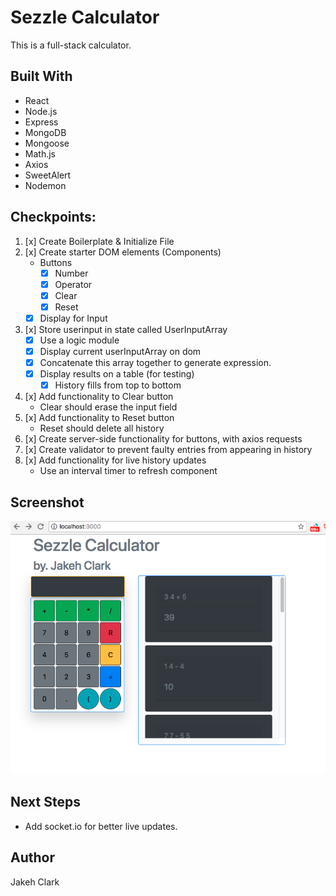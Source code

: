 # Sezzle Calculator
This is a full-stack calculator.

## Built With
* React
* Node.js
* Express
* MongoDB
* Mongoose
* Math.js
* Axios
* SweetAlert
* Nodemon


## Checkpoints:

1. [x] Create Boilerplate & Initialize File
2. [x] Create starter DOM elements (Components)
	* Buttons
		* [x] Number
		* [x] Operator
		* [x] Clear
		* [x] Reset
	* [x] Display for Input
3. [x] Store userinput in state called UserInputArray
	* [x] Use a logic module 
	* [x] Display current userInputArray on dom
	* [x] Concatenate this array together to generate expression.
	* [x] Display results on a table (for testing)
		* [x] History fills from top to bottom
4. [x] Add functionality to Clear button
	* Clear should erase the input field
5. [x] Add functionality to Reset button
	* Reset should delete all history
6. [x] Create server-side functionality for buttons, with axios requests
7. [x] Create validator to prevent faulty entries from appearing in history 
8. [x] Add functionality for live history updates
	* Use an interval timer to refresh component


## Screenshot
![App Screenshot](./screenshot.png)

## Next Steps
* Add socket.io for better live updates.

## Author
Jakeh Clark